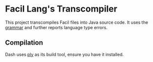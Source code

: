 # Facil Lang's Transcompiler

This project transcompiles Facil files into Java source code.  It uses the [grammar](http://github.com/facillang/grammar) and further reports language type errors.


Compilation
-----------

Dash uses [ply](http://github.com/blangel/ply) as its build tool, ensure you have it installed.




